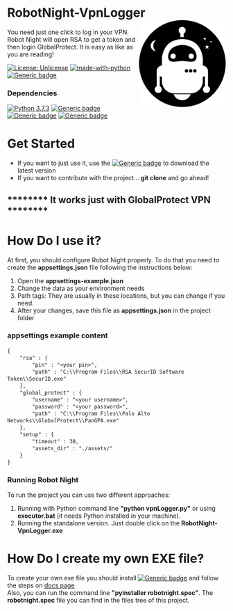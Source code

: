 # RobotNight-VpnLogger <img src="https://github.com/ericserafim/RobotNight-VpnLogger/blob/master/app-icon.svg" width="200px" align="right">
You need just one click to log in your VPN. Robot Night will open RSA to get a token and then login GlobalProtect. It is easy as like as you are reading!

[![License: Unlicense](https://img.shields.io/badge/license-Unlicense-blue.svg)](http://unlicense.org/)
[![made-with-python](https://img.shields.io/badge/Made%20with-Python-1f425f.svg)](https://www.python.org/)
[![Generic badge](https://img.shields.io/badge/release-latest-blue.svg)](https://github.com/ericserafim/RobotNight-VpnLogger/releases/latest)

### Dependencies
[![Python 3.7.3](https://img.shields.io/badge/python-3.7+-blue.svg)](https://www.python.org/downloads/)
[![Generic badge](https://img.shields.io/badge/pywinauto-latest-blue.svg)](https://pywinauto.readthedocs.io/en/latest/)
[![Generic badge](https://img.shields.io/badge/pyperclip-latest-blue.svg)](https://pypi.org/project/pyperclip/)
[![Generic badge](https://img.shields.io/badge/pyautogui-latest-blue.svg)](https://pyautogui.readthedocs.io/en/latest/)

# Get Started
- If you want to just use it, use the [![Generic badge](https://img.shields.io/badge/release-latest-blue.svg)](https://github.com/ericserafim/RobotNight-VpnLogger/releases/latest) to download the latest version
- If you want to contribute with the project... **git clone** and go ahead!<br/>
## ******** It works just with GlobalProtect VPN ********

# How Do I use it?
At first, you should configure Robot Night properly. To do that you need to create the **appsettings.json** file following the instructions below:
1) Open the **appsettings-example.json**
2) Change the data as your environment needs
3) Path tags: They are usually in these locations, but you can change if you need.
4) After your changes, save this file as **appsettings.json** in the project folder

### appsettings example content
```
{
    "rsa" : {
        "pin" : "<your pin>",        
        "path" : "C:\\Program Files\\RSA SecurID Software Token\\SecurID.exe"
    },
    "global_protect" : {
        "username" : "<your username>",
        "password" : "<your password>",
        "path" : "C:\\Program Files\\Palo Alto Networks\\GlobalProtect\\PanGPA.exe"
    },
    "setup" : {
        "timeout" : 30,
        "assets_dir" : "./assets/"
    }
}
```

### Running Robot Night
To run the project you can use two different approaches:
1) Running with Python command line **"python vpnLogger.py"** or using **executor.bat** (it needs Python installed in your machine).
2) Running the standalone version. Just double click on the **RobotNight-VpnLogger.exe**

# How Do I create my own EXE file?
To create your own exe file you should install [![Generic badge](https://img.shields.io/badge/pyinstaller-latest-blue.svg)](https://www.pyinstaller.org/downloads.html) and follow the steps on <a href="https://pyinstaller.readthedocs.io/en/stable/usage.html">docs page</a> <br/>
Also, you can run the command line **"pyinstaller robotnight.spec"**. The **robotnight.spec** file you can find in the files tree of this project.

